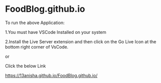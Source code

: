 # FoodBlog.github.io

To run the above Application:  

1.You must have VSCode Installed on your system  

2.Install the Live Server extension and then click on the Go Live Icon at the bottom right corner of VsCode.  

or 

Click the below Link


https://13anisha.github.io/FoodBlog.github.io/

